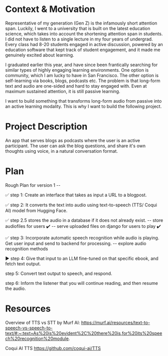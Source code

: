 # Context & Motivation 

Representative of my generation (Gen Z) is the infamously short attention span. Luckily, I went to a university that is built on the latest education science, which takes into account the shortening attention span in students. I did not have to listen to a single lecture in my four years of undergrad. Every class had 8-20 students engaged in active discussion, powered by an education software that kept track of student engagement, and it made me genuinely excited about learning.

I graduated earlier this year, and have since been frantically searching for similar types of highly engaging learning environments. One option is community, which I am lucky to have in San Francisco. The other option is self-learning via books, blogs, podcasts etc. The problem is that long-form text and audio are one-sided and hard to stay engaged with. Even at maximum sustained attention, it is still passive learning. 

I want to build something that transforms long-form audio from passive into an active learning modality. This is why I want to build the following project.

# Project Description 

An app that serves blogs as podcasts where the user is an active participant. The user can ask the blog questions, and share it's own thoughts using voice, in a natural conversation format. 

# Plan 

Rough Plan for version 1 --

✅ step 1: Create an interface that takes as input a URL to a blogpost.

✅ step 2: It converts the text into audio using text-to-speech (TTS/ Coqui AI) model from Hugging Face.

✅ step 2.5 stores the audio in a database if it does not already exist.
-- store audiofiles for users ✔️
-- serve uploaded files on django for users to play ✔️

✅ step 3: Incorporate automatic speech recognition while audio is playing. Get user input and send to backend for processing.
-- explore audio recognition methods 

▶️ step 4: Give that input to an LLM fine-tuned on that specific ebook, and fetch text output.

step 5: Convert text output to speech, and respond.

step 6: Inform the listener that you will continue reading, and then resume the audio.

# Resources

Overview of TTS vs STT by Murf AI:
https://murf.ai/resources/text-to-speech-vs-speech-to-text/#:~:text=As%20is%20evident%2C%20there%20is,for%20its%20speech%20recognition%20module.

Coqui AI TTS
https://github.com/coqui-ai/TTS
